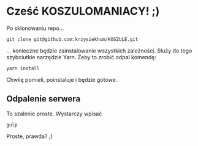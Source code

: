 # Cześć KOSZULOMANIACY! ;)

Po sklonowaniu repo...

```git clone git@github.com:krzysiekhum/KOSZULE.git```

... konieczne będzie zainstalowanie wszystkich zależności. Służy do tego szybciutkie narzędzie Yarn. Żeby to zrobić odpal komendę:

```yarn install```

Chwilę pomieli, poinstaluje i będzie gotowe.

## Odpalenie serwera

To szalenie proste. Wystarczy wpisać

```gulp```

Proste, prawda? ;)
